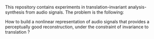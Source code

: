 This repository contains experiments in translation-invariant analysis-synthesis from audio signals.
The problem is the following:

How to build a nonlinear representation of audio signals that provides a perceptually good reconstruction, under the constraint of invariance to translation ?